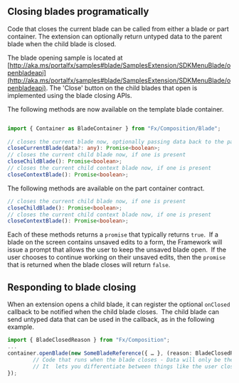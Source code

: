 
## Closing blades programatically


Code that closes the current blade can be called from either a blade or part container. The extension can optionally return untyped data to the parent blade when the child blade is  closed.

The blade opening sample is located at [http://aka.ms/portalfx/samples#blade/SamplesExtension/SDKMenuBlade/openbladeapi](http://aka.ms/portalfx/samples#blade/SamplesExtension/SDKMenuBlade/openbladeapi). The 'Close' button on the child blades that open is implemented using the blade closing APIs.

The following methods are now available on the  template blade container.

```typescript

import { Container as BladeContainer } from "Fx/Composition/Blade";
   
// closes the current blade now, optionally passing data back to the parent
closeCurrentBlade(data?: any): Promise<boolean>; 
// closes the current child blade now, if one is present
closeChildBlade(): Promise<boolean>; 
// closes the current child context blade now, if one is present
closeContextBlade(): Promise<boolean>; 
```

The following methods are  available on the  part container contract.

```typescript
// closes the current child blade now, if one is present
closeChildBlade(): Promise<boolean>; 
// closes the current child context blade now, if one is present
closeContextBlade(): Promise<boolean>; 
```

Each of these methods returns a `promise` that typically returns `true`.  If a blade on the screen contains  unsaved edits to a form, the Framework will issue a prompt that allows the user to keep the unsaved blade open.  If the user chooses to continue working on their unsaved edits, then the `promise` that is returned when the blade closes will return `false`.

## Responding to blade closing

When an extension opens a child blade, it can register the optional `onClosed` callback to be notified when the child blade closes.  The child blade can send untyped data that can be used in the  callback, as in the following example.
 
```typescript
import { BladeClosedReason } from "Fx/Composition";
...
container.openBlade(new SomeBladeReference({ … }, (reason: BladeClosedReason, data?: any) => {
        // Code that runs when the blade closes - Data will only be there if the child blade returned it.
        // It  lets you differentiate between things like the user closing the blade via the close button vs. a parent blade programatically closing it
});
```

